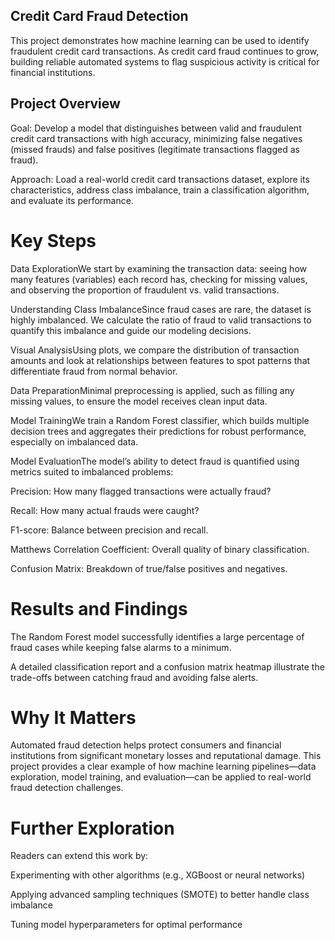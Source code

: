 ## Credit Card Fraud Detection

This project demonstrates how machine learning can be used to identify fraudulent credit card transactions. As credit card fraud continues to grow, building reliable automated systems to flag suspicious activity is critical for financial institutions.

## Project Overview

Goal: Develop a model that distinguishes between valid and fraudulent credit card transactions with high accuracy, minimizing false negatives (missed frauds) and false positives (legitimate transactions flagged as fraud).

Approach: Load a real-world credit card transactions dataset, explore its characteristics, address class imbalance, train a classification algorithm, and evaluate its performance.

# Key Steps

Data ExplorationWe start by examining the transaction data: seeing how many features (variables) each record has, checking for missing values, and observing the proportion of fraudulent vs. valid transactions.

Understanding Class ImbalanceSince fraud cases are rare, the dataset is highly imbalanced. We calculate the ratio of fraud to valid transactions to quantify this imbalance and guide our modeling decisions.

Visual AnalysisUsing plots, we compare the distribution of transaction amounts and look at relationships between features to spot patterns that differentiate fraud from normal behavior.

Data PreparationMinimal preprocessing is applied, such as filling any missing values, to ensure the model receives clean input data.

Model TrainingWe train a Random Forest classifier, which builds multiple decision trees and aggregates their predictions for robust performance, especially on imbalanced data.

Model EvaluationThe model’s ability to detect fraud is quantified using metrics suited to imbalanced problems:

Precision: How many flagged transactions were actually fraud?

Recall: How many actual frauds were caught?

F1-score: Balance between precision and recall.

Matthews Correlation Coefficient: Overall quality of binary classification.

Confusion Matrix: Breakdown of true/false positives and negatives.

# Results and Findings

The Random Forest model successfully identifies a large percentage of fraud cases while keeping false alarms to a minimum.

A detailed classification report and a confusion matrix heatmap illustrate the trade-offs between catching fraud and avoiding false alerts.

# Why It Matters

Automated fraud detection helps protect consumers and financial institutions from significant monetary losses and reputational damage. This project provides a clear example of how machine learning pipelines—data exploration, model training, and evaluation—can be applied to real-world fraud detection challenges.

# Further Exploration

Readers can extend this work by:

Experimenting with other algorithms (e.g., XGBoost or neural networks)

Applying advanced sampling techniques (SMOTE) to better handle class imbalance

Tuning model hyperparameters for optimal performance

